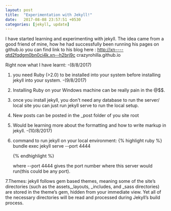 ```yaml
---
layout: post
title:  "Experimentation with Jekyll!"
date:   2017-08-08 23:57:51 +0530
categories: [jekyll, update]
---
```

I have started learning and experimenting with jekyll.
The idea came from a good friend of mine, how he had successfully been running his pages on
github.io you can find link to his blog here : http://xn----qtd2fqdgm0bn0ci4k.xn--h2brj9c
crazyrohilla.github.io


Right now what I have learnt:
-(8/8/2017)
1. you need Ruby (>2.0)  to be installed into your system before installing jekyll into your system.
-(9/8/2017)
2. Installing Ruby on your Windows machine can be really pain in the @$$.
3. once you install jekyll, you don't need any database to run the server/ local site
you can   just run jekyll serve to run the local setup.
4. New posts can be posted in the _post folder of you site root
5. Would be learning more about the formatting and how to write markup in jekyll.
-(10/8/2017)
6. command to run jekyll on your local environment:
   {% highlight ruby %}
    bundle exec jekyll serve --port 4444

   {% endhighlight %}

    where --port 4444 gives the port number where this server would run(this could be any port).



7.Themes: jekyll follows gem based themes, meaning some of the site’s directories
(such as the assets,_layouts, _includes, and _sass directories) are stored in
 the theme’s gem, hidden from your immediate view.
 Yet all of the necessary directories will be read and processed during Jekyll’s build process.

